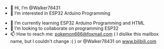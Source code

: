 - 👋 Hi, I’m @Walker78431
- 👀 I’m interested in ESP32 Arduino Programming
<!--- ✨ I use Arduino to program-->
- 🌱 I’m currently learning ESP32 Arduino Programming and HTML
- 💞️ I’m looking to collaborate on programming ESP32
- 📫 How to reach me: pokemon666@foxmail.com ( I dislike this mailbox name, but I couldn't change :( ) or  @Walker78431 on www.bilibili.com

<!---
Walker78431/Walker78431 is a ✨ special ✨ repository because its `README.md` (this file) appears on your GitHub profile.
You can click the Preview link to take a look at your changes.
--->
